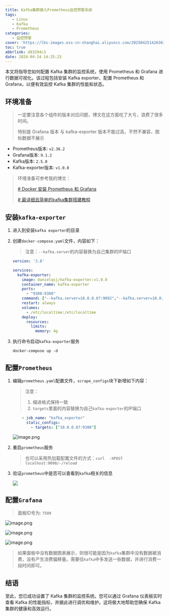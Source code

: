 ```yaml
---
title: Kafka集群接入Prometheus监控预警系统
tags:
   - Linux
   - Kafka
   - Prometheus
categories:
   - 监控预警
cover: 'https://lbs-images.oss-cn-shanghai.aliyuncs.com/20250425142636317.png'
toc: true
abbrlink: d83294c3
date: 2024-04-24 14:25:23
---
```


本文将指导您如何配置 Kafka 集群的监控系统，使用 Prometheus 和 Grafana 进行数据可视化。该过程包括安装 Kafka exporter、配置 Prometheus 和 Grafana，以便有效监控 Kafka 集群的性能和状态。

<!-- more -->

## 环境准备

> 一定要注意各个组件的版本对应问题，博文在这方面吃了大亏，浪费了很多时间。
>
> 特别是 Grafana 版本 与 kafka-exporter 版本不能过高，不然不兼容，图标数据不展示

- Prometheus版本: `v2.36.2`
- Grafana版本: `9.1.2`
- Kafka版本: `2.5.0`
- Kafka-exporter版本: `v1.0.0`

> 环境准备可参考我的博文：
>
> [# Docker 安装 Prometheus 和 Grafana](https://juejin.cn/post/7360629255258046475)
>
> [# 最详细且简单的kafka集群搭建教程](https://juejin.cn/post/7259208528530833465)

## 安装`kafka-exporter`

1. 进入到安装`kafka exporter`的目录

2. 创建`docker-compose.yaml`文件，内容如下：
   > 注意：`--kafka.server`的内容替换为自己集群的IP端口

    ```yaml
    version: '3.8'
    
    services:
      kafka-exporter:
        image: danielqsj/kafka-exporter:v1.0.0
        container_name: kafka-exporter
        ports:
          - "9308:9308"
        command: ["--kafka.server=10.0.0.87:9092","--kafka.server=10.0.0.81:9092","--kafka.server=10.0.0.82:9092"]
        restart: always
        volumes:
          - /etc/localtime:/etc/localtime
        deploy:
          resources:
            limits:
              memory: 4g
    ```

3. 执行命令启动`kafka-exporter`服务

    ```shell
    docker-compose up -d
    ```

## 配置`Prometheus`

1. 编辑`prometheus.yaml`配置文件，`scrape_configs`块下新增如下内容：

   > 注意：
   > 1. 缩进格式保持一致
   > 2. `targets`里面的内容替换为自己`kafka-exporter`的IP端口

    ```yaml
        - job_name: "kafka_exporter"
          static_configs:
            - targets: ["10.0.0.87:9308"]
    ```

   ![image.png](https://lbs-images.oss-cn-shanghai.aliyuncs.com/202504260112942.png)

2. 重启`prometheus`服务
   > 也可以采用热加载配置文件的方式：`curl  -XPOST localhost:9090/-/reload
   > `

3. 验证`prometheus`中是否可以查看到`kafka`相关的信息


    ![](https://lbs-images.oss-cn-shanghai.aliyuncs.com/202504260116534.png)

## 配置`Grafana`

> 面板ID号为: `7589`

![image.png](https://lbs-images.oss-cn-shanghai.aliyuncs.com/202504260112996.png)

![image.png](https://lbs-images.oss-cn-shanghai.aliyuncs.com/202504260112983.png)

![image.png](https://lbs-images.oss-cn-shanghai.aliyuncs.com/202504260112967.png)


> 如果面板中没有数据图表展示，则很可能是因为`kafka`集群中没有数据被消费，没有产生消费偏移量。需要往`kafka`中多发送一些数据，并进行消费一段时间即可。

## 结语

至此，您已成功设置了 Kafka 集群的监控系统。您可以通过 Grafana 仪表板实时查看 Kafka 的性能指标，并据此进行调优和维护。这将极大地帮助您确保 Kafka 集群的健康和高效运行。
